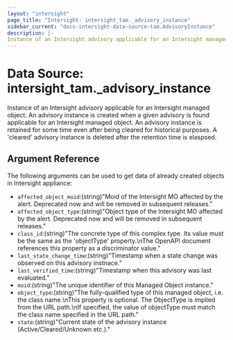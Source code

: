 ```yaml
---
layout: "intersight"
page_title: "Intersight: intersight_tam._advisory_instance"
sidebar_current: "docs-intersight-data-source-tam.AdvisoryInstance"
description: |-
Instance of an Intersight advisory applicable for an Intersight managed object. An advisory instance is created when a given advisory is found applicable for an Intersight managed object. An advisory instance is retained for some time even after being cleared for historical purposes. A 'cleared' advisory instance is deleted after the retention time is elaspsed.
---
```


# Data Source: intersight_tam._advisory_instance
Instance of an Intersight advisory applicable for an Intersight managed object. An advisory instance is created when a given advisory is found applicable for an Intersight managed object. An advisory instance is retained for some time even after being cleared for historical purposes. A 'cleared' advisory instance is deleted after the retention time is elaspsed.
## Argument Reference
The following arguments can be used to get data of already created objects in Intersight appliance:
* `affected_object_moid`:(string)"Moid of the Intersight MO affected by the alert. Deprecated now and will be removed in subsequent releases."
* `affected_object_type`:(string)"Object type of the Intersight MO affected by the alert. Deprecated now and will be removed in subsequent releases."
* `class_id`:(string)"The concrete type of this complex type. Its value must be the same as the 'objectType' property.\nThe OpenAPI document references this property as a discriminator value."
* `last_state_change_time`:(string)"Timestamp when a state change was observed on this advisory instnace."
* `last_verified_time`:(string)"Timestamp when this advisory was last evaluated."
* `moid`:(string)"The unique identifier of this Managed Object instance."
* `object_type`:(string)"The fully-qualified type of this managed object, i.e. the class name.\nThis property is optional. The ObjectType is implied from the URL path.\nIf specified, the value of objectType must match the class name specified in the URL path."
* `state`:(string)"Current state of the advisory instance (Active/Cleared/Unknown etc.)."
